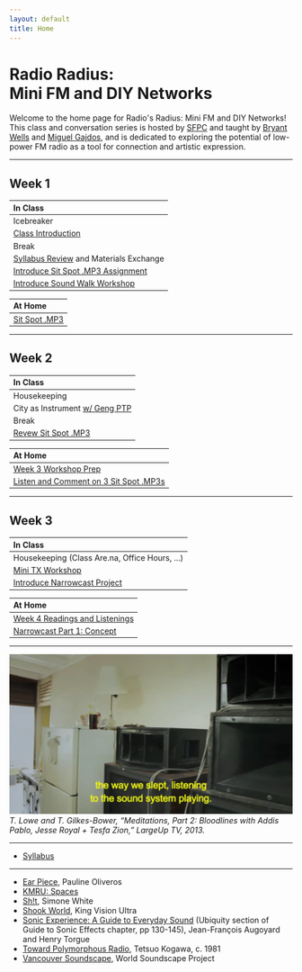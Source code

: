```yaml
---
layout: default
title: Home
---
```


# Radio Radius: <br>Mini FM and DIY Networks

Welcome to the home page for Radio's Radius: Mini FM and DIY Networks! This class and conversation series is hosted by [SFPC](https://sfpc.study/) and taught by [Bryant Wells](https://www.bryantwells.com/) and [Miguel Gajdos](https://miguelgajdos.com/), and is dedicated to exploring the potential of low-power FM radio as a tool for connection and artistic expression.

---

## Week 1

| In Class |
| :--- |
| Icebreaker |
| [Class Introduction](https://docs.google.com/presentation/d/1UD-9GNvDAKAqyUgUYGfPvFJFzfnFAN9BKHT6Xard70g/edit?usp=sharing) |
| Break |
| [Syllabus Review](/syllabus.html) and  Materials Exchange |
| [Introduce Sit Spot .MP3 Assignment](/sit-spot.html) |
| [Introduce Sound Walk Workshop](/sound-walk.html) |

| At Home |
| :--- |
| [Sit Spot .MP3](/sit-spot.html) |

---

## Week 2

| In Class |
| :--- |
| Housekeeping |
| City as Instrument [w/ Geng PTP](https://purpletapepedigree.bandcamp.com/) |
| Break |
| [Revew Sit Spot .MP3](/sit-spot.html) |

| At Home |
| :--- |
| [Week 3 Workshop Prep](/workshop-prep-1.html) |
| [Listen and Comment on 3 Sit Spot .MP3s](https://www.are.na/radio-radius/radio-radius-sit-spot-mp3) |

---

## Week 3

| In Class |
| :--- |
| Housekeeping (Class Are.na, Office Hours, ...) |
| [Mini TX Workshop](/mini-tx-1.html) |
| [Introduce Narrowcast Project](/narrowcast.html) |

| At Home |
| :--- |
| [Week 4 Readings and Listenings](/week-4.html) |
| [Narrowcast Part 1: Concept](/narrowcast.html) |

---

![Meditations](/media/meditations.webp)
*T. Lowe and T. Gilkes-Bower, “Meditations, Part 2: Bloodlines with Addis Pablo, Jesse Royal + Tesfa Zion,” LargeUp TV, 2013.*

---

- [Syllabus](/syllabus.html)

---

- [Ear Piece](https://www.kim-cohen.com/Assets/CourseAssets/Texts/Oliveros_Ear%20Piece%20(1998).PDF), Pauline Oliveros
- [KMRU: Spaces](https://www.youtube.com/watch?v=jxRbgvRNoS4)
- [Sh!t](https://attachments.are.na/35567766/27327d5618ff01a2c81ba82337b3a6c2.pdf?1743106294), Simone White
- [Shook World](https://algierstheband.bandcamp.com/album/shook-world-hosted-by-algiers), King Vision Ultra
- [Sonic Experience: A Guide to Everyday Sound](https://attachments.are.na/12509280/108be580b3e8789556c4a09eb6f06bf2.pdf?1626041041) (Ubiquity section of Guide to Sonic Effects chapter, pp 130-145), Jean-François Augoyard and Henry Torgue
- [Toward Polymorphous Radio](https://drive.google.com/file/d/1YDdtHzgt00Tn1E4vpdQdbLqyKVmCRprT/view?usp=sharing), Tetsuo Kogawa, c. 1981
- [Vancouver Soundscape](https://www.sfu.ca/sonic-studio-webdav/WSP_Doc/Booklets/Vanscape1.pdf), World Soundscape Project
